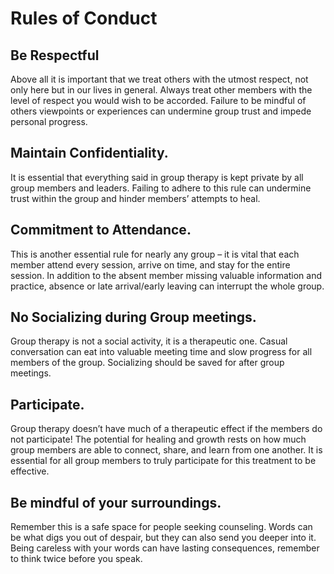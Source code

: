 # Rules of Conduct
## Be Respectful
Above all it is important that we treat others with the utmost respect, not only here but in our lives in general. Always treat other members with the level of respect you would wish to be accorded. Failure to be mindful of others viewpoints or experiences can undermine group trust and impede personal progress.

## Maintain Confidentiality.
It is essential that everything said in group therapy is kept private by all group members and leaders. Failing to adhere to this rule can undermine trust within the group and hinder members’ attempts to heal.

## Commitment to Attendance.
This is another essential rule for nearly any group – it is vital that each member attend every session, arrive on time, and stay for the entire session. In addition to the absent member missing valuable information and practice, absence or late arrival/early leaving can interrupt the whole group.

## No Socializing during Group meetings.
Group therapy is not a social activity, it is a therapeutic one. Casual conversation can eat into valuable meeting time and slow progress for all members of the group. Socializing should be saved for after group meetings.

## Participate.
Group therapy doesn’t have much of a therapeutic effect if the members do not participate! The potential for healing and growth rests on how much group members are able to connect, share, and learn from one another. It is essential for all group members to truly participate for this treatment to be effective.

## Be mindful of your surroundings.
Remember this is a safe space for people seeking counseling. Words can be what digs you out of despair, but they can also send you deeper into it. Being careless with your words can have lasting consequences, remember to think twice before you speak.
